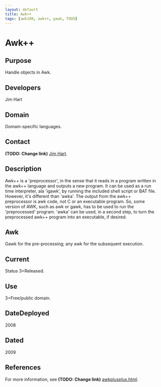 ```yaml
---
layout: default
title: Awk++
tags: [awk100, awk++, gawk, TODO]
---
```


# Awk++

## Purpose

Handle objects in Awk.

## Developers

Jim Hart

## Domain

Domain-specific languages.

## Contact

**(TODO: Change link)** [Jim Hart][1].

## Description

Awk++ is a 'preprocessor', in the sense that it reads in a program
written in the awk++ language and outputs a new program. It can be used
as a run time interpreter, ala 'igawk', by running the included shell
script or BAT file. However, it's different than 'awka'. The output from
the awk++ preprocessor is awk code, not C or an executable program. So,
some version of AWK, such as awk or gawk, has to be used to run the
'preprocessed' program. 'awka' can be used, in a second step, to turn
the preprocessed awk++ program into an executable, if desired.

## Awk

Gawk for the pre-processing; any awk for the subsequent execution.

## Current

Status 3=Released.

## Use
 
3=Free/public domain.

## DateDeployed

2008

## Dated

2009

## References

For more information, see **(TODO: Change link)** [awkplusplus.html][2].

[1]: http://awk.info/?doc/who/jimh.html
[2]: http://awk.info/?dsl/awkplusplus
